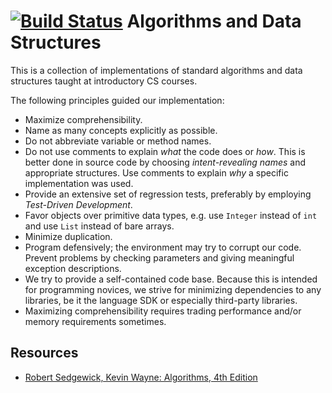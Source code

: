 [![Build Status](https://travis-ci.org/socramob/algorithms-and-data-structures.png)](https://travis-ci.org/socramob/algorithms-and-data-structures)
Algorithms and Data Structures
===========================================

This is a collection of implementations of standard algorithms and data structures taught at introductory CS courses.

The following principles guided our implementation:
  * Maximize comprehensibility.
  * Name as many concepts explicitly as possible.
  * Do not abbreviate variable or method names.
  * Do not use comments to explain _what_ the code does or _how_. This is better done in source code by choosing _intent-revealing names_ and appropriate structures. Use comments to explain _why_ a specific implementation was used.
  * Provide an extensive set of regression tests, preferably by employing _Test-Driven Development_.
  * Favor objects over primitive data types, e.g. use `Integer` instead of `int` and use `List` instead of bare arrays.
  * Minimize duplication.
  * Program defensively; the environment may try to corrupt our code. Prevent problems by checking parameters and giving meaningful
    exception descriptions.
  * We try to provide a self-contained code base. Because this is intended for programming novices, we strive for minimizing dependencies
    to any libraries, be it the language SDK or especially third-party libraries.
  * Maximizing comprehensibility requires trading performance and/or memory requirements sometimes.


Resources
---------

  * [Robert Sedgewick, Kevin Wayne: Algorithms, 4th Edition](http://algs4.cs.princeton.edu/home/)
